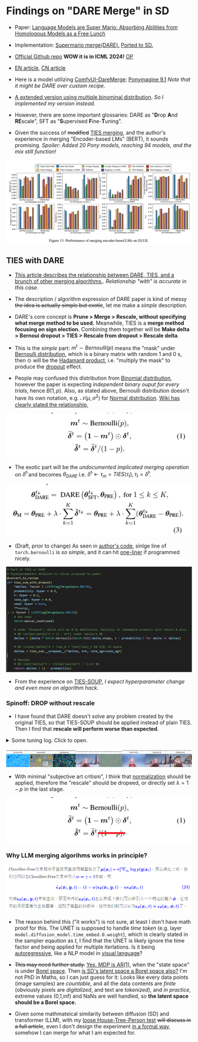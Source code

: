 # Findings on "DARE Merge" in SD #

- Paper: [Language Models are Super Mario: Absorbing Abilities from Homologous Models as a Free Lunch](https://arxiv.org/abs/2311.03099)

- Implementation: [Supermario merge(DARE).](https://github.com/martyn/safetensors-merge-supermario) [Ported to SD.](https://github.com/groinge/sd-webui-untitledmerger/)

- [Official Github repo](https://github.com/yule-BUAA/MergeLM/) **WOW it is in ICML 2024!** [OP](https://github.com/yule-BUAA/MergeLM/commit/6d49ad96fd69c92013654b837041b868aa806564)

- [EN article](https://medium.com/@minh.hoque/paper-explained-language-models-are-super-mario-2ebce6c2cf35), [CN article](https://zhuanlan.zhihu.com/p/668809641)

- Here is a model utilizing [ComfyUI-DareMerge](https://github.com/54rt1n/ComfyUI-DareMerge): [Ponymagine 9.1](https://civitai.com/models/391659/ponymagine-91) *Note that it might be DARE over custom recipe.*

- [A extended version using multiple binominal distribution](https://github.com/ljleb/sd-mecha/blob/main/examples/binomial_dropout_merge.py). *So I implemented my version instead.*

- However, there are some important glossaries: DARE as "**D**rop **A**nd **RE**scale", SFT as "**S**upervised **F**ine-**T**uning".

- Given the success of ~~modified~~ [TIES merging](./ties.md), and the author's experience in merging "Encoder-based LMs" (BERT), it sounds promising. *Spoiler: Added 20 Pony models, reaching 94 models, and the mix still function!*

![24050503.png](./img/24050503.png)

## TIES with DARE ##

- [This article describes the relationship between DARE, TIES, and a brunch of other merging algorithms,](https://slgero.medium.com/merge-large-language-models-29897aeb1d1a). *Relationship "with" is accurate in this case.*

- The description / algorithm expression of DARE paper is kind of messy ~~the idea is actually simple but exotic~~, let me make a *simple* description.

- DARE's core concept is **Prune > Merge > Rescale, without specifying what merge method to be used.** Meanwhile, TIES is a **merge method focusing on sign election.** Combining them together will be **Make delta > Bernoui dropout > TIES > Rescale from dropout > Rescale delta**.

- This is the *simple* part: $m^t \sim Bernoulli(p)$ means the "mask" under [Bernoulli distribution](https://en.wikipedia.org/wiki/Bernoulli_distribution), which is a binary matrix with random $1$ and $0$ s, then $\odot$ will be the [Hadamard product](https://en.wikipedia.org/wiki/Hadamard_product_(matrices)), i.e. "multiply the mask" to produce the [dropout](https://medium.com/@amarbudhiraja/https-medium-com-amarbudhiraja-learning-less-to-learn-better-dropout-in-deep-machine-learning-74334da4bfc5) effect.

- People may confused this distribution from [Binomial distribution](https://en.wikipedia.org/wiki/Binomial_distribution), however the paper is expecting *independent binary ouput for every trials*, hence $B(1,p)$. Also, as stated above, Bernoulli distribution doesn't have its own notation, e.g. $\mathcal{N}(\mu,\sigma^2)$ for [Normal distribution](https://en.wikipedia.org/wiki/Normal_distribution). [Wiki has clearly stated the relationship,](https://en.wikipedia.org/wiki/Bernoulli_distribution#Related_distributions)

![24050701.png](./img/24050701.png)

- The exotic part will be the *undocumented implicated merging operation* on $\tilde{\delta}^t$ and becomes $\theta_{DARE}$ i.e. $\tilde{\delta}^t\leftarrow\tau_m=TIES(\tau_t), \tau_t=\tilde{\delta}^t$. 

![24050702.png](./img/24050702.png)

- (Draft, prior to change) As seen in [author's code](https://github.com/yule-BUAA/MergeLM/blob/main/model_merging_methods/mask_weights_utils.py#L9), sinlge line of `torch.bernoulli` is *so simple*, and it can hit [one-liner](https://en.wikipedia.org/wiki/One-liner_program) if programmed nicely.

![photo_2024-05-07_07-55-55.jpg](./img/photo_2024-05-07_07-55-55.jpg)

- From the experience on [TIES-SOUP](./ties.md), *I expect hyperparameter change and even more on algorithm hack.* 

### Spinoff: DROP without rescale ###

- I have found that DARE doesn't solve any problem created by the original TIES, so that TIES-SOUP should be applied instead of plain TIES.  Then I find that **rescale will perform worse than expected**.

<details>
    <summary>Some tuning log. Click to open.</summary>

This time I edited the code manually to use the TIES-SOUP instead of original TIES.

- TIES-SOUP: `240421`. Works ~~but not this prompt~~. `k=1.0,alpha=1.0,vote_sgn=1.0`
- TIES: `240424`. Not working. `k=1.0,alpha=1.0,vote_sgn=0.0`
- TIES: `24042501`. Not working. `k=0.2,alpha=1.0,vote_sgn=0.0`
- DARE-TIES-SOUP: `24050701`. This is underfit. Pale image. `p=0.1,k=1.0,alpha=1.0,vote_sgn=1.0`
- DARE-TIES: `24050801`. Not working. `p=0.5,k=0.5,alpha=1.0,vote_sgn=0.0`
- DARE-TIES-SOUP: `24050802`. This is overfit. Bright image. `p=0.5,k=1.0,alpha=1.0,vote_sgn=1.0`
- DARE-TIES-SOUP: `24050803`. Works like TIES-SOUP. `p=0.5,k=1.0,alpha=0.5,vote_sgn=1.0`
- AVERAGING: `240222`. Control test, sorta works.

</details>

![xyz_grid-0877-3847612409-10752-1081-3-48-20240513235701.jpg](./img/xyz_grid-0877-3847612409-10752-1081-3-48-20240513235701.jpg)

- With minimal "subjective art critism", I think that [normalization](https://en.wikipedia.org/wiki/Normalization_(statistics)) should be applied, therefore the "rescale" should be dropeed, or directly set $\lambda=1-p$ in the last stage.

![24051202.png](./img/24051202.png)

### Why LLM merging algorihms works in principle? ###

![cfg_w.png](./img/cfg_w.png)

- The reason behind this ("it works") is not sure, at least I don't have math proof for this. The UNET is supposed to handle *time token* (e.g. layer `model.diffusion_model.time_embed.0.weight`), which is clearly stated in the sampler eqaution as $t$, I find that the UNET is likely ignore the time factor and being applied for multiple iterlations. Is it being [autoregressive](https://en.wikipedia.org/wiki/Autoregressive_model), like a NLP model in [visual language](https://en.wikipedia.org/wiki/Visual_language)? 

- ~~This may need further study.~~ [Yes, MDP is AR(1)](https://stats.stackexchange.com/questions/23789/is-ar1-a-markov-process), when the "state space" is under [ Borel space](https://en.wikipedia.org/wiki/Measurable_space). Then [is SD's latent space a Borel space also?](https://math.stackexchange.com/questions/4346780/rigorous-definitions-of-probabilistic-statements-in-machine-learning) I'm not PhD in Maths, so I can just guess for it: Looks like every data points (image samples) are *countable*, and all the data contents are *finite* (obviously pixels are *digitalized*, and text are *tokenized*), and *in practice*, extreme values (0,1,inf) and NaNs are well handled, so **the latent space should be a Borel space.**

- Given some mathmateical similarity between diffusion (SD) and transformer (LLM), with my [loose House-Tree-Person test](../ch99) ~~will discuss in a full article~~, even I don't design the experiment [in a formal way](https://arxiv.org/abs/2309.14859), somehow I can merge for what I am expected for.
